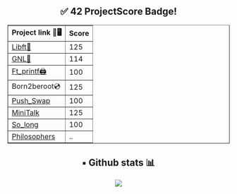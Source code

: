 <div align="center" background="#000000">
<h2> ✅ 42 ProjectScore Badge! </h2>
<table border="1">
  <tr>
    <th>Project link 🔗🖥️</th>
    <th>Score</th>
  </tr>
  <tr>
    <td><a href="https://github.com/wendev21/42Cursus_01libft">Libft📗</a></td>
    <td>125</td>
  </tr>
  <tr>
    <td><a href="https://github.com/wendev21/42_Cursus_02GNL">GNL📝</a></td>
    <td>114</td>
  </tr>
  <tr>
    <td><a href="https://github.com/wendev21/42Cursus_03ft_printf">Ft_printf🖨️</a></td>
    <td>100</td>
</tr>
<tr>
    <td><a>Born2beroot💿</a></td>
    <td>125</td>
  </tr>
<tr>
    <td><a href="https://github.com/wendev21/42_Cursus_05Push_swap">Push_Swap</a></td>
    <td>100</td>
</tr>
<tr>
    <td><a href="https://github.com/wendev21/42_Cursus_06MiniTalk">MiniTalk</a></td>
    <td>125</td>
</tr>
<tr>
    <td><a href="https://github.com/wendev21/42_Cursus_07So_long">So_long</a></td>
    <td>100</td>
</tr>
<tr>
    <td><a href="https://github.com/wendev21/42_Cursus_08Philosophers">Philosophers</a></td>
    <td>..</td>
</tr>
</table>
<h2>▪️ Github stats 📊</h2>
<a href="https://github.com/wendev21" style="display: flex; align-items: center;justify-content: center; flex-wrap: wrap;">
	<img align="top" src="https://github-readme-stats-git-masterrstaa-rickstaa.vercel.app/api/top-langs/?username=wendev21&layout=compact" />
	</a>
</a>
</div>
